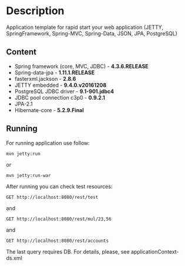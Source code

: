 # Description
Application template for rapid start your web application (JETTY, SpringFramework, Spring-MVC, Spring-Data, JSON, JPA, PostgreSQL)

## Content
* Spring framework (core, MVC, JDBC) - **4.3.6.RELEASE**
* Spring-data-jpa - **1.11.1.RELEASE**
* fasterxml.jackson - **2.8.6**
* JETTY embedded - **9.4.0.v20161208**
* PostgreSQL JDBC driver - **9.1-901.jdbc4**
* JDBC pool connection c3p0 - **0.9.2.1**
* JPA-2.1
* Hibernate-core - **5.2.9.Final**

## Running
For running application use follow:
~~~~
mvn jetty:run
~~~~
or
~~~~
mvn jetty:run-war
~~~~
After running you can check test resources:
~~~~
GET http://localhost:8080/rest/test
~~~~
and
~~~~
GET http://localhost:8080/rest/mul/23,56
~~~~
and
~~~~
GET http://localhost:8080/rest/accounts
~~~~

The last query requires DB. For details, please, see applicationContext-ds.xml
